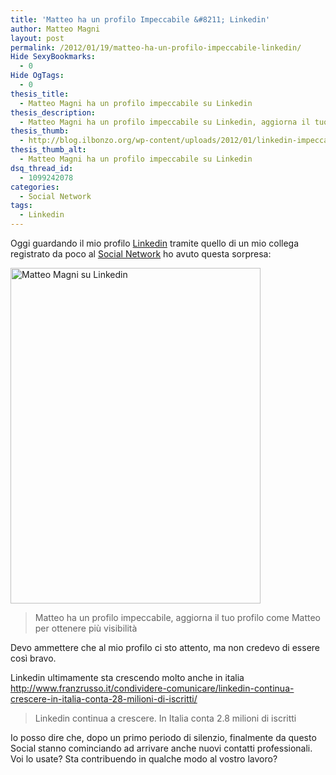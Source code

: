```yaml
---
title: 'Matteo ha un profilo Impeccabile &#8211; Linkedin'
author: Matteo Magni
layout: post
permalink: /2012/01/19/matteo-ha-un-profilo-impeccabile-linkedin/
Hide SexyBookmarks:
  - 0
Hide OgTags:
  - 0
thesis_title:
  - Matteo Magni ha un profilo impeccabile su Linkedin
thesis_description:
  - Matteo Magni ha un profilo impeccabile su Linkedin, aggiorna il tuo profilo come Matteo per ottenere più visibilità
thesis_thumb:
  - http://blog.ilbonzo.org/wp-content/uploads/2012/01/linkedin-impeccabile-1_th.png
thesis_thumb_alt:
  - Matteo Magni ha un profilo impeccabile su Linkedin
dsq_thread_id:
  - 1099242078
categories:
  - Social Network
tags:
  - Linkedin
---
```

Oggi guardando il mio profilo <a href="http://magni.in/magni-linkedin" title="Matteo Magni on Linkedin" target="_blank">Linkedin</a> tramite quello di un mio collega registrato da poco al <a href="http://blog.ilbonzo.org/category/social-network/" title="Social Network on Blogbonzo" target="_blank">Social Network</a> ho avuto questa sorpresa:

[<img src="http://magni.me/wp-content/uploads/2012/01/linkedin-impeccabile-11.png" alt="Matteo Magni su Linkedin" title="linkedin-impeccabile-1" width="400" height="537" class="aligncenter size-full wp-image-581" />][1]

> Matteo ha un profilo impeccabile, aggiorna il tuo profilo come Matteo per ottenere più visibilità 

Devo ammettere che al mio profilo ci sto attento, ma non credevo di essere così bravo.

Linkedin ultimamente sta crescendo molto anche in italia  
<a href="http://www.franzrusso.it/condividere-comunicare/linkedin-continua-crescere-in-italia-conta-28-milioni-di-iscritti/" title="FranzRusso su Linkedin" target="_blank">http://www.franzrusso.it/condividere-comunicare/linkedin-continua-crescere-in-italia-conta-28-milioni-di-iscritti/</a>

> Linkedin continua a crescere. In Italia conta 2.8 milioni di iscritti 

Io posso dire che, dopo un primo periodo di silenzio, finalmente da questo Social stanno cominciando ad arrivare anche nuovi contatti professionali.  
Voi lo usate? Sta contribuendo in qualche modo al vostro lavoro?

<div class='kindleWidget kindleLight' >
  
</div>



 [1]: http://magni.in/magni-linkedin